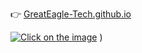 <!-- https://drive.google.com/file/d/1DpwJfIHbJ4o8QDhHg_mypYKFl-4IGpFl/view?usp=sharing -->
<!-- https://youtu.be/d6C2tSN_X5U -->
👉 [GreatEagle-Tech.github.io](GreatEagle-Tech.github.io)
<!-- ![Video](https://youtu.be/d6C2tSN_X5U) -->
[![Click on the image](https://img.youtube.com/vi/d6C2tSN_X5U/0.jpg)](https://www.youtube.com/watch?v=d6C2tSN_X5U)
)
